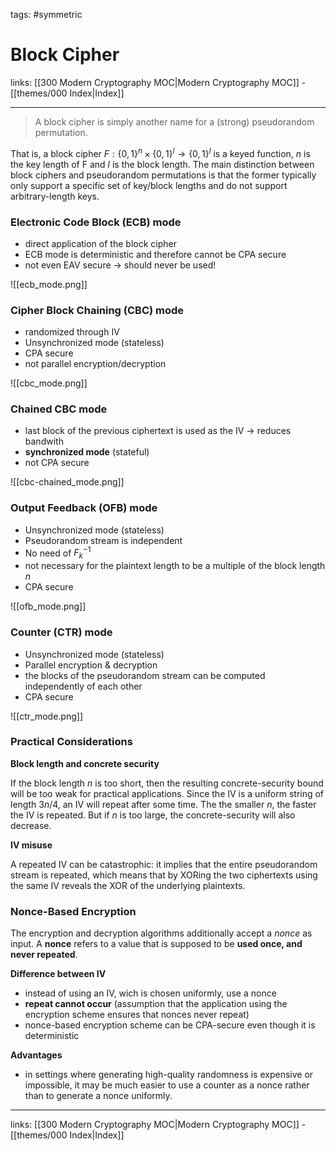 tags: #symmetric

# Block Cipher

links:  [[300 Modern Cryptography MOC|Modern Cryptography MOC]] - [[themes/000 Index|Index]]

---

> A block cipher is simply another name for a (strong) pseudorandom permutation.

That is, a block cipher $F : \{0, 1\}^n \times \{0, 1\}^l \rightarrow \{0, 1\}^l$ is a keyed function, $n$ is the key length of F and $l$ is the block length.
The main distinction between block ciphers and pseudorandom permutations is that the former typically only support a specific set of key/block lengths and do not support arbitrary-length keys.

### Electronic Code Block (ECB) mode

- direct application of the block cipher
- ECB mode is deterministic and therefore cannot be CPA secure
- not even EAV secure $\rightarrow$ should never be used!

![[ecb_mode.png]]

### Cipher Block Chaining (CBC) mode

- randomized through IV
- Unsynchronized mode (stateless)
- CPA secure
- not parallel encryption/decryption

![[cbc_mode.png]]

### Chained CBC mode

- last block of the previous ciphertext is used as the IV $\rightarrow$ reduces bandwith
- **synchronized mode** (stateful)
- not CPA secure

![[cbc-chained_mode.png]]

### Output Feedback (OFB) mode

- Unsynchronized mode (stateless)
- Pseudorandom stream is independent
- No need of $F_k^{-1}$
- not necessary for the plaintext length to be a multiple of the block length $n$
- CPA secure

![[ofb_mode.png]]

### Counter (CTR) mode

- Unsynchronized mode (stateless)
- Parallel encryption & decryption
- the blocks of the pseudorandom stream can be computed independently of each other
- CPA secure

![[ctr_mode.png]]

### Practical Considerations

**Block length and concrete security**

If the block length $n$ is too short, then the resulting concrete-security bound will be too weak for practical applications. Since the IV is a uniform string of length $3n/4$, an IV will repeat after some time. The the smaller $n$, the faster the IV is repeated. But if $n$ is too large, the concrete-security will also decrease.

**IV misuse**

A repeated IV can be catastrophic: it implies that the entire pseudorandom stream is repeated, which means that by XORing the two ciphertexts using the same IV reveals the XOR of the underlying plaintexts.

### Nonce-Based Encryption

The encryption and decryption algorithms additionally accept a *nonce* as input.
A **nonce** refers to a value that is supposed to be **used once, and never repeated**.

**Difference between IV**

- instead of using an IV, wich is chosen uniformly, use a nonce
- **repeat cannot occur** (assumption that the application using the encryption scheme ensures that nonces never repeat)
- nonce-based encryption scheme can be CPA-secure even though it is deterministic

**Advantages**

- in settings where generating high-quality randomness is expensive or impossible, it may be much easier to use a counter as a nonce rather than to generate a nonce uniformly.


---
links:  [[300 Modern Cryptography MOC|Modern Cryptography MOC]] - [[themes/000 Index|Index]]